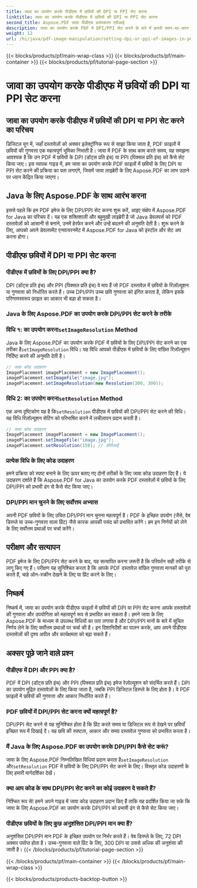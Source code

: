 ```yaml
---
title: जावा का उपयोग करके पीडीएफ में छवियों की DPI या PPI सेट करना
linktitle: जावा का उपयोग करके पीडीएफ में छवियों की DPI या PPI सेट करना
second_title: Aspose.PDF जावा पीडीएफ प्रसंस्करण एपीआई
description: जावा का उपयोग करके PDF में DPI/PPI सेट करने के बारे में हमारी चरण-दर-चरण मार्गदर्शिका के साथ PDF छवि गुणवत्ता को अनुकूलित करें। प्रिंट और डिजिटल डिस्प्ले के लिए अपने दस्तावेज़ों को बेहतर बनाने का तरीका जानें।
weight: 12
url: /hi/java/pdf-image-manipulation/setting-dpi-or-ppi-of-images-in-pdf-using-java/
---
```


{{< blocks/products/pf/main-wrap-class >}}
{{< blocks/products/pf/main-container >}}
{{< blocks/products/pf/tutorial-page-section >}}

# जावा का उपयोग करके पीडीएफ में छवियों की DPI या PPI सेट करना


## जावा का उपयोग करके पीडीएफ में छवियों की DPI या PPI सेट करने का परिचय

डिजिटल युग में, जहाँ दस्तावेज़ों को अक्सर इलेक्ट्रॉनिक रूप से साझा किया जाता है, PDF फ़ाइलों में छवियों की गुणवत्ता एक महत्वपूर्ण भूमिका निभाती है। जावा में PDF के साथ काम करते समय, यह समझना आवश्यक है कि उन PDF में छवियों के DPI (डॉट्स प्रति इंच) या PPI (पिक्सल प्रति इंच) को कैसे सेट किया जाए। इस व्यापक गाइड में, हम जावा का उपयोग करके PDF फ़ाइलों में छवियों के लिए DPI या PPI सेट करने की प्रक्रिया का पता लगाएंगे, जिसमें जावा लाइब्रेरी के लिए Aspose.PDF का लाभ उठाने पर ध्यान केंद्रित किया जाएगा।

## Java के लिए Aspose.PDF के साथ आरंभ करना

इससे पहले कि हम PDF इमेज के लिए DPI/PPI सेट करना शुरू करें, आइए संक्षेप में Aspose.PDF for Java का परिचय दें। यह एक शक्तिशाली और बहुमुखी लाइब्रेरी है जो Java डेवलपर्स को PDF दस्तावेज़ों को आसानी से बनाने, उनमें हेरफेर करने और उन्हें बदलने की अनुमति देती है। शुरू करने के लिए, आपको अपने डेवलपमेंट एनवायरनमेंट में Aspose.PDF for Java को इंस्टॉल और सेट अप करना होगा।

## पीडीएफ छवियों में DPI या PPI सेट करना

### पीडीएफ में छवियों के लिए DPI/PPI क्या है?

DPI (डॉट्स प्रति इंच) और PPI (पिक्सल प्रति इंच) वे माप हैं जो PDF दस्तावेज़ में छवियों के रिज़ॉल्यूशन या गुणवत्ता को निर्धारित करते हैं। उच्च DPI/PPI उच्च छवि गुणवत्ता को इंगित करता है, लेकिन इसके परिणामस्वरूप फ़ाइल का आकार भी बड़ा हो सकता है।

### Java के लिए Aspose.PDF का उपयोग करके DPI/PPI सेट करने के तरीके

###  विधि १: का उपयोग करना`setImageResolution` Method

 Java के लिए Aspose.PDF का उपयोग करके PDF में छवियों के लिए DPI/PPI सेट करने का एक तरीका है`setImageResolution` विधि। यह विधि आपको पीडीएफ में छवियों के लिए वांछित रिज़ॉल्यूशन निर्दिष्ट करने की अनुमति देती है।

```java
// जावा कोड उदाहरण
ImagePlacement imagePlacement = new ImagePlacement();
imagePlacement.setImageFile("image.jpg");
imagePlacement.setImageResolution(new Resolution(300, 300));
```

###  विधि 2: का उपयोग करना`setResolution` Method

 एक अन्य दृष्टिकोण यह है कि`setResolution` पीडीएफ में छवियों की DPI/PPI सेट करने की विधि। यह विधि रिज़ॉल्यूशन सेटिंग को परिभाषित करने में लचीलापन प्रदान करती है।

```java
// जावा कोड उदाहरण
ImagePlacement imagePlacement = new ImagePlacement();
imagePlacement.setImageFile("image.jpg");
imagePlacement.setResolution(150); // डीपीआई
```

### प्रत्येक विधि के लिए कोड उदाहरण

हमने प्रक्रिया को स्पष्ट बनाने के लिए ऊपर बताए गए दोनों तरीकों के लिए जावा कोड उदाहरण दिए हैं। ये उदाहरण दर्शाते हैं कि Aspose.PDF for Java का उपयोग करके PDF दस्तावेज़ों में छवियों के लिए DPI/PPI को प्रभावी ढंग से कैसे सेट किया जाए।

### DPI/PPI मान चुनने के लिए सर्वोत्तम अभ्यास

अपनी PDF छवियों के लिए उचित DPI/PPI मान चुनना महत्वपूर्ण है। PDF के इच्छित उपयोग (जैसे, वेब डिस्प्ले या उच्च-गुणवत्ता वाला प्रिंट) जैसे कारक आपकी पसंद को प्रभावित करेंगे। हम इन निर्णयों को लेने के लिए सर्वोत्तम प्रथाओं पर चर्चा करेंगे।

## परीक्षण और सत्यापन

PDF इमेज के लिए DPI/PPI सेट करने के बाद, यह सत्यापित करना ज़रूरी है कि परिवर्तन सही तरीके से लागू किए गए हैं। परीक्षण यह सुनिश्चित करता है कि आपके PDF दस्तावेज़ वांछित गुणवत्ता मानकों को पूरा करते हैं, चाहे ऑन-स्क्रीन देखने के लिए या प्रिंट करने के लिए।

## निष्कर्ष

निष्कर्ष में, जावा का उपयोग करके पीडीएफ फाइलों में छवियों की DPI या PPI सेट करना आपके दस्तावेज़ों की गुणवत्ता और उपयोगिता को महत्वपूर्ण रूप से प्रभावित कर सकता है। हमने जावा के लिए Aspose.PDF के माध्यम से उपलब्ध विधियों का पता लगाया है और DPI/PPI मानों के बारे में सूचित निर्णय लेने के लिए सर्वोत्तम प्रथाओं पर चर्चा की है। इन दिशानिर्देशों का पालन करके, आप अपने पीडीएफ दस्तावेज़ों की दृश्य अपील और कार्यक्षमता को बढ़ा सकते हैं।

## अक्सर पूछे जाने वाले प्रश्न

### पीडीएफ में DPI और PPI क्या है?

PDF में DPI (डॉट्स प्रति इंच) और PPI (पिक्सल प्रति इंच) इमेज रेज़ोल्यूशन को संदर्भित करते हैं। DPI का उपयोग मुद्रित दस्तावेज़ों के लिए किया जाता है, जबकि PPI डिजिटल डिस्प्ले के लिए होता है। वे PDF फ़ाइलों में छवियों की गुणवत्ता और आकार निर्धारित करते हैं।

### PDF छवियों में DPI/PPI सेट करना क्यों महत्वपूर्ण है?

DPI/PPI सेट करने से यह सुनिश्चित होता है कि प्रिंट करते समय या डिजिटल रूप से देखने पर छवियाँ इच्छित रूप में दिखाई दें। यह छवि की स्पष्टता, आकार और समग्र दस्तावेज़ गुणवत्ता को प्रभावित करता है।

### मैं Java के लिए Aspose.PDF का उपयोग करके DPI/PPI कैसे सेट करूं?

 जावा के लिए Aspose.PDF निम्नलिखित विधियां प्रदान करता है`setImageResolution` और`setResolution` PDF में छवियों के लिए DPI/PPI सेट करने के लिए। विस्तृत कोड उदाहरणों के लिए हमारी मार्गदर्शिका देखें।

### क्या आप कोड के साथ DPI/PPI सेट करने का कोई उदाहरण दे सकते हैं?

निश्चित रूप से! हमने अपने गाइड में जावा कोड उदाहरण प्रदान किए हैं ताकि यह प्रदर्शित किया जा सके कि जावा के लिए Aspose.PDF का उपयोग करके DPI/PPI को प्रभावी ढंग से कैसे सेट किया जाए।

### पीडीएफ छवियों के लिए कुछ अनुशंसित DPI/PPI मान क्या हैं?

अनुशंसित DPI/PPI मान PDF के इच्छित उपयोग पर निर्भर करते हैं। वेब डिस्प्ले के लिए, 72 DPI अक्सर पर्याप्त होता है। उच्च-गुणवत्ता वाले प्रिंट के लिए, 300 DPI या उससे अधिक की अनुशंसा की जाती है।
{{< /blocks/products/pf/tutorial-page-section >}}

{{< /blocks/products/pf/main-container >}}
{{< /blocks/products/pf/main-wrap-class >}}

{{< blocks/products/products-backtop-button >}}
